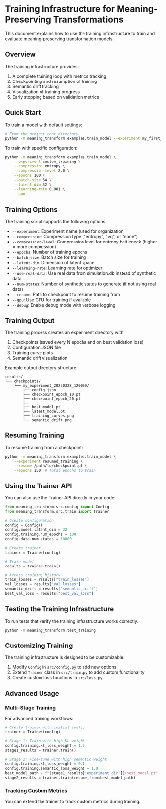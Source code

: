 # Training Infrastructure for Meaning-Preserving Transformations

This document explains how to use the training infrastructure to train and evaluate meaning-preserving transformation models.

## Overview

The training infrastructure provides:

1. A complete training loop with metrics tracking
2. Checkpointing and resumption of training
3. Semantic drift tracking
4. Visualization of training progress
5. Early stopping based on validation metrics

## Quick Start

To train a model with default settings:

```bash
# From the project root directory
python -m meaning_transform.examples.train_model --experiment my_first_experiment
```

To train with specific configuration:

```bash
python -m meaning_transform.examples.train_model \
    --experiment custom_training \
    --compression entropy \
    --compression-level 2.0 \
    --epochs 100 \
    --batch-size 64 \
    --latent-dim 32 \
    --learning-rate 0.001 \
    --gpu
```

## Training Options

The training script supports the following options:

- `--experiment`: Experiment name (used for organization)
- `--compression`: Compression type ("entropy", "vq", or "none")
- `--compression-level`: Compression level for entropy bottleneck (higher = more compression)
- `--epochs`: Number of training epochs
- `--batch-size`: Batch size for training
- `--latent-dim`: Dimension of latent space
- `--learning-rate`: Learning rate for optimizer
- `--use-real-data`: Use real data from simulation.db instead of synthetic data
- `--num-states`: Number of synthetic states to generate (if not using real data)
- `--resume`: Path to checkpoint to resume training from
- `--gpu`: Use GPU for training if available
- `--debug`: Enable debug mode with verbose logging

## Training Output

The training process creates an experiment directory with:

1. Checkpoints (saved every N epochs and on best validation loss)
2. Configuration JSON file
3. Training curve plots
4. Semantic drift visualization

Example output directory structure:

```
results/
└── checkpoints/
    └── my_experiment_20230328_120000/
        ├── config.json
        ├── checkpoint_epoch_10.pt
        ├── checkpoint_epoch_20.pt
        ├── ...
        ├── best_model.pt
        ├── latest_model.pt
        ├── training_curves.png
        └── semantic_drift.png
```

## Resuming Training

To resume training from a checkpoint:

```bash
python -m meaning_transform.examples.train_model \
    --experiment resumed_training \
    --resume /path/to/checkpoint.pt \
    --epochs 150  # Total epochs to train
```

## Using the Trainer API

You can also use the Trainer API directly in your code:

```python
from meaning_transform.src.config import Config
from meaning_transform.src.train import Trainer

# Create configuration
config = Config()
config.model.latent_dim = 32
config.training.num_epochs = 100
config.data.num_states = 10000

# Create trainer
trainer = Trainer(config)

# Train model
results = trainer.train()

# Access training history
train_losses = results["train_losses"]
val_losses = results["val_losses"]
semantic_drift = results["semantic_drift"]
best_val_loss = results["best_val_loss"]
```

## Testing the Training Infrastructure

To run tests that verify the training infrastructure works correctly:

```bash
python -m meaning_transform.test_training
```

## Customizing Training

The training infrastructure is designed to be customizable:

1. Modify `Config` in `src/config.py` to add new options
2. Extend `Trainer` class in `src/train.py` to add custom functionality
3. Create custom loss functions in `src/loss.py`

## Advanced Usage

### Multi-Stage Training

For advanced training workflows:

```python
# Create trainer with initial config
trainer = Trainer(config)

# Stage 1: Train with high KL weight
config.training.kl_loss_weight = 1.0
stage1_results = trainer.train()

# Stage 2: Fine-tune with high semantic weight
config.training.kl_loss_weight = 0.1
config.training.semantic_loss_weight = 1.0
best_model_path = f"{stage1_results['experiment_dir']}/best_model.pt"
stage2_results = trainer.train(resume_from=best_model_path)
```

### Tracking Custom Metrics

You can extend the trainer to track custom metrics during training. 